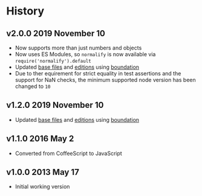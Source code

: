 # History

## v2.0.0 2019 November 10

-   Now supports more than just numbers and objects
-   Now uses ES Modules, so `normalify` is now available via `require('normalify').default`
-   Updated [base files](https://github.com/bevry/base) and [editions](https://editions.bevry.me) using [boundation](https://github.com/bevry/boundation)
-   Due to ther equirement for strict equality in test assertions and the support for NaN checks, the minimum supported node version has been changed to `10`

## v1.2.0 2019 November 10

-   Updated [base files](https://github.com/bevry/base) and [editions](https://editions.bevry.me) using [boundation](https://github.com/bevry/boundation)

## v1.1.0 2016 May 2

-   Converted from CoffeeScript to JavaScript

## v1.0.0 2013 May 17

-   Initial working version
